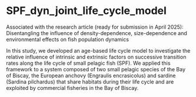 # SPF_dyn_joint_life_cycle_model
Associated with the research article (ready for submission in April 2025):
Disentangling the influence of density-dependence, size-dependence and environmental effects on fish population dynamics 

In this study, we developed an age-based life cycle model to investigate the relative influence of intrinsic and extrinsic factors on successive transition rates along the life cycle of small pelagic fish (SPF). We applied this framework to a system composed of two small pelagic species of the Bay of Biscay, the European anchovy (Engraulis encrasicolus) and sardine (Sardina pilchardus) that share habitats during their life cycle and are exploited by commercial fisheries in the Bay of Biscay.

